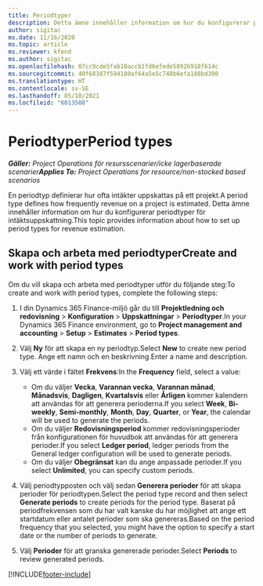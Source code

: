 ```yaml
---
title: Periodtyper
description: Detta ämne innehåller information om hur du konfigurerar periodtyper för intäktsuppskattning.
author: sigitac
ms.date: 11/16/2020
ms.topic: article
ms.reviewer: kfend
ms.author: sigitac
ms.openlocfilehash: 07cc9cde5fab10accb1fd6efede58926918f614c
ms.sourcegitcommit: 40f68387f594180af64a5e5c748b6efa188bd300
ms.translationtype: HT
ms.contentlocale: sv-SE
ms.lasthandoff: 05/10/2021
ms.locfileid: "6013508"
---
```

# <a name="period-types"></a><span data-ttu-id="3ffa9-103">Periodtyper</span><span class="sxs-lookup"><span data-stu-id="3ffa9-103">Period types</span></span>

<span data-ttu-id="3ffa9-104">_**Gäller:** Project Operations för resursscenarier/icke lagerbaserade scenarier_</span><span class="sxs-lookup"><span data-stu-id="3ffa9-104">_**Applies To:** Project Operations for resource/non-stocked based scenarios_</span></span>

<span data-ttu-id="3ffa9-105">En periodtyp definierar hur ofta intäkter uppskattas på ett projekt.</span><span class="sxs-lookup"><span data-stu-id="3ffa9-105">A period type defines how frequently revenue on a project is estimated.</span></span> <span data-ttu-id="3ffa9-106">Detta ämne innehåller information om hur du konfigurerar periodtyper för intäktsuppskattning.</span><span class="sxs-lookup"><span data-stu-id="3ffa9-106">This topic provides information about how to set up period types for revenue estimation.</span></span> 

## <a name="create-and-work-with-period-types"></a><span data-ttu-id="3ffa9-107">Skapa och arbeta med periodtyper</span><span class="sxs-lookup"><span data-stu-id="3ffa9-107">Create and work with period types</span></span>
<span data-ttu-id="3ffa9-108">Om du vill skapa och arbeta med periodtyper utför du följande steg:</span><span class="sxs-lookup"><span data-stu-id="3ffa9-108">To create and work with period types, complete the following steps:</span></span>

1. <span data-ttu-id="3ffa9-109">I din Dynamics 365 Finance-miljö går du till **Projektledning och redovisning** > **Konfiguration** > **Uppskattningar** > **Periodtyper**.</span><span class="sxs-lookup"><span data-stu-id="3ffa9-109">In your Dynamics 365 Finance environment, go to **Project management and accounting** > **Setup** > **Estimates** > **Period types**.</span></span>
2. <span data-ttu-id="3ffa9-110">Välj **Ny** för att skapa en ny periodtyp.</span><span class="sxs-lookup"><span data-stu-id="3ffa9-110">Select **New** to create new period type.</span></span> <span data-ttu-id="3ffa9-111">Ange ett namn och en beskrivning.</span><span class="sxs-lookup"><span data-stu-id="3ffa9-111">Enter a name and description.</span></span>
3. <span data-ttu-id="3ffa9-112">Välj ett värde i fältet **Frekvens**:</span><span class="sxs-lookup"><span data-stu-id="3ffa9-112">In the **Frequency** field, select a value:</span></span>

    - <span data-ttu-id="3ffa9-113">Om du väljer **Vecka**, **Varannan vecka**, **Varannan månad**, **Månadsvis**, **Dagligen**, **Kvartalsvis** eller **Årligen** kommer kalendern att användas för att generera perioderna.</span><span class="sxs-lookup"><span data-stu-id="3ffa9-113">If you select **Week**, **Bi-weekly**, **Semi-monthly**, **Month**, **Day**, **Quarter**, or **Year**, the calendar will be used to generate the periods.</span></span> 
    - <span data-ttu-id="3ffa9-114">Om du väljer **Redovisningsperiod** kommer redovisningsperioder från konfigurationen för huvudbok att användas för att generera perioder.</span><span class="sxs-lookup"><span data-stu-id="3ffa9-114">If you select **Ledger period**, ledger periods from the General ledger configuration will be used to generate periods.</span></span>
    - <span data-ttu-id="3ffa9-115">Om du väljer **Obegränsat** kan du ange anpassade perioder.</span><span class="sxs-lookup"><span data-stu-id="3ffa9-115">If you select **Unlimited**, you can specify custom periods.</span></span>
4. <span data-ttu-id="3ffa9-116">Välj periodtypposten och välj sedan **Generera perioder** för att skapa perioder för periodtypen.</span><span class="sxs-lookup"><span data-stu-id="3ffa9-116">Select the period type record and then select **Generate periods** to create periods for the period type.</span></span> <span data-ttu-id="3ffa9-117">Baserat på periodfrekvensen som du har valt kanske du har möjlighet att ange ett startdatum eller antalet perioder som ska genereras.</span><span class="sxs-lookup"><span data-stu-id="3ffa9-117">Based on the period frequency that you selected, you might have the option to specify a start date or the number of periods to generate.</span></span>
5. <span data-ttu-id="3ffa9-118">Välj **Perioder** för att granska genererade perioder.</span><span class="sxs-lookup"><span data-stu-id="3ffa9-118">Select **Periods** to review generated periods.</span></span>



[!INCLUDE[footer-include](../includes/footer-banner.md)]